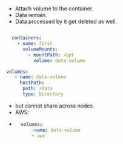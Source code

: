 # 
- Attach volume to the container.
- Data remain.
- Data processed by it get deleted as well.
```yaml

  containers:
    - name: first
      volumeMounts:
        - mountPath: /opt
          volume: data-volume

volumes:
   - name: data-volume
     hostPath:
      path: /data
      type: Directory
```

- but cannot share across nodes.
- AWS:
- ```yaml
    volumes:
        -name: data-volume
        - aws
```

